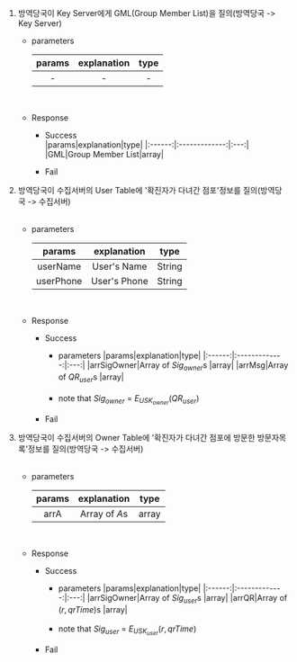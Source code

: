1. 방역당국이 Key Server에게 GML(Group Member List)을 질의(방역당국 -> Key Server)  

    * parameters <br/>

        |params|explanation|type|
        |:------:|:-------------:|:---:|
        |-|-|-|
    <br/>

    * Response <br/>

      * Success  
        |params|explanation|type|
        |:------:|:-------------:|:---:|
        |GML|Group Member List|array|  

      * Fail 

2. 방역당국이 수집서버의 User Table에 '확진자가 다녀간 점포'정보를 질의(방역당국 -> 수집서버)<br/><br/>
   
   * parameters <br/>

        |params|explanation|type|
        |:------:|:-------------:|:---:|
        |userName|User's Name|String|
        |userPhone|User's Phone|String|
    <br/>

    * Response <br/>


      * Success 

        * parameters
            |params|explanation|type|
            |:------:|:-------------:|:---:|
            |arrSigOwner|Array of $Sig_{owner}$s |array|
            |arrMsg|Array of $QR_{user}$s |array|
        <br/>
             
        * note that $Sig_{owner}$ = $E_{USK_{owner}}(QR_{user})$  

      * Fail 

3. 방역당국이 수집서버의 Owner Table에 '확진자가 다녀간 점포에 방문한 방문자목록'정보를 질의(방역당국 -> 수집서버)<br/><br/>
   
   * parameters <br/>

        |params|explanation|type|
        |:------:|:-------------:|:---:|
        |arrA|Array of $A$s|array|
    <br/>

    * Response <br/>


      * Success 

        * parameters
            |params|explanation|type|
            |:------:|:-------------:|:---:|
            |arrSigOwner|Array of $Sig_{user}$s |array|
            |arrQR|Array of $(r, qrTime)$s |array|
        <br/>
             
        * note that $Sig_{user}$ = $E_{USK_{user}}(r, qrTime)$  

      * Fail 
